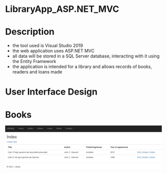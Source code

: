 # LibraryApp_ASP.NET_MVC

# Description
- the tool used is Visual Studio 2019
- the web application uses ASP.NET MVC
- all data will be stored in a SQL Server database, interacting with it using the Entity Framework
- the application is intended for a library and allows records of books, readers and loans made

# User Interface Design
# Books
![](4.%20Books%20-%20List%20of%20Books.png)
